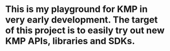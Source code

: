 # This is my playground for KMP in very early development. The target of this project is to easily try out new KMP APIs, libraries and SDKs.
